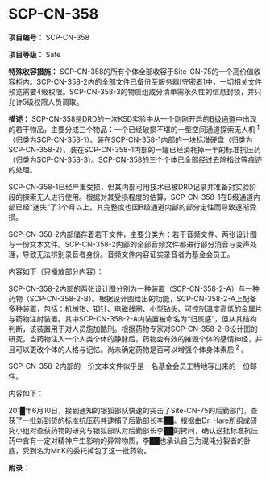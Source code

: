 # SCP-CN-358

**项目编号：** SCP-CN-358

**项目等级：** Safe

**特殊收容措施：** SCP-CN-358的所有个体全部收容于Site-CN-75的一个高价值收容柜内。SCP-CN-358-2内的全部文件已备份至服务器[守密者]中，一切相关文件预览需要4级权限。SCP-CN-358-3的物质组成分清单需永久性的信息封锁，并只允许5级权限人员调取。

**描述：** SCP-CN-358是DRD的一次K5D实验中从一个刚刚开启的<a shape='rect' target='_blank' href='http://scp-wiki-cn.wikidot.com/drdjz-channel'>B&#32423;&#36890;&#36947;</a>中出现的若干物品，主要分成三个物品：一个已经破损不堪的一型空间通道探索无人机<sup class='footnoteref'>
 <a shape='rect' class='footnoteref' id='footnoteref-1' href='javascript:;' onclick='WIKIDOT.page.utils.scrollToReference(&apos;footnote-1&apos;)'>1</a>
</sup>（归类为SCP-CN-358-1）、装在SCP-CN-358-1内部的一块标准硬盘（归类为SCP-CN-358-2）、装在SCP-CN-358-1内部的一罐已经消耗掉一半的标准抗压药（归类为SCP-CN-358-3）。SCP-CN-358的三个个体已全部经过去除指纹等痕迹的处理。

SCP-CN-358-1已经严重受损，但其内部可用技术已被DRD记录并准备对实验阶段的探索无人进行使用。根据对其受损程度的估算，SCP-CN-358-1在B级通道内部已经“迷失”了3个月以上。其完整度也因B级通道内部的部分定性而导致逐渐受损。

SCP-CN-358-2内部储存着若干文件，主要分类为：若干音频文件、两张设计图与一份文本文件。SCP-CN-358-2内部的全部音频文件都进行部分消音与变声处理，导致无法辨别录音者身份。音频文件内容证实录音者为基金会员工。

内容如下（只播放部分内容）：





SCP-CN-358-2内部的两张设计图分别为一种装置（SCP-CN-358-2-A）与一种药物（SCP-CN-358-2-B）。根据设计图给出的功能，SCP-CN-358-2-A上配备多种装置，包括：机械钳、钢针、电磁线圈、小型钻头、可控制温度高低的金属片与药物注射装置。其中SCP-CN-358-2-A内装置被命名为“归属感”，但从其结构判断，该装置用于对人员施加酷刑。根据药物专家对SCP-CN-358-2-B设计图的研究，当药物注入一个人类个体的静脉后，药物会有效的摧毁个体的感情神经，并且可以更改个体的人格与记忆。尚未确定药物是否可以增强个体身体素质<sup class='footnoteref'>
 <a shape='rect' class='footnoteref' id='footnoteref-2' href='javascript:;' onclick='WIKIDOT.page.utils.scrollToReference(&apos;footnote-2&apos;)'>2</a>
</sup>。

SCP-CN-358-2内部的一份文本文件似乎是一名基金会员工特地写出来的一份邮件。

内容如下：


201█年6月10日，接到通知的银狐部队快速的突击了Site-CN-75的后勤部门，查获了一批新到货的标准抗压药并逮捕了后勤部长李██。根据由Dr. Hare所组成研究小组对查获药物的研究与银狐部队对后勤部长李██的拷问，确认这批标准抗压药中含有一定对精神产生影响的异常物质，李██也承认自己为混沌分裂者的卧底，受到名为Mr.K的委托掉包了这一批药物。

**附录：** 




